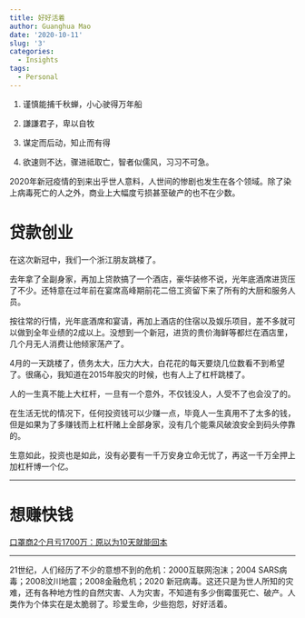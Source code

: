 ```yaml
---
title: 好好活着
author: Guanghua Mao
date: '2020-10-11'
slug: '3'
categories:
  - Insights
tags:
  - Personal
---
```


1. 谨慎能捕千秋蝉，小心驶得万年船

2. 謙謙君子，卑以自牧

3. 谋定而后动，知止而有得

4. 欲速则不达，骤进祗取亡，智者似儒风，习习不可急。

2020年新冠疫情的到来出乎世人意料，人世间的惨剧也发生在各个领域。除了染上病毒死亡的人之外，商业上大幅度亏损甚至破产的也不在少数。

# 贷款创业

在这次新冠中，我们一个浙江朋友跳楼了。

去年拿了全副身家，再加上贷款搞了一个酒店，豪华装修不说，光年底酒席进货压了不少。还特意在过年前在宴席高峰期前花二倍工资留下来了所有的大厨和服务人员。

按往常的行情，光年底酒席和宴请，再加上酒店的住宿以及娱乐项目，差不多就可以做到全年业绩的2成以上。没想到一个新冠，进货的贵价海鲜等都烂在酒店里，几个月无人消费让他倾家荡产了。

4月的一天跳楼了，债务太大，压力大大，白花花的每天要烧几位数看不到希望了。很痛心，我知道在2015年股灾的时候，也有人上了杠杆跳楼了。

人的一生真不能上大杠杆，一旦有一个意外，不仅钱没人，人受不了也会没了的。

在生活无忧的情况下，任何投资钱可以少赚一点，毕竟人一生真用不了太多的钱，但是如果为了多赚钱而上杠杆赌上全部身家，没有几个能乘风破浪安全到码头停靠的。

生意如此，投资也是如此，没有必要有一千万安身立命无忧了，再这一千万全押上加杠杆博一个亿。

---

# 想赚快钱

[口罩商2个月亏1700万：原以为10天就能回本](https://www.bilibili.com/video/BV1ez4y1Z7xf?from=search&seid=7678732934541126952)

---

21世纪，人们经历了不少的意想不到的危机：2000互联网泡沫；2004 SARS病毒；2008汶川地震；2008金融危机；2020 新冠病毒。这还只是为世人所知的灾难，还有各种地方性的自然灾害、人为灾害，不知道有多少倒霉蛋死亡、破产。人类作为个体实在是太脆弱了。珍爱生命，少些抱怨，好好活着。